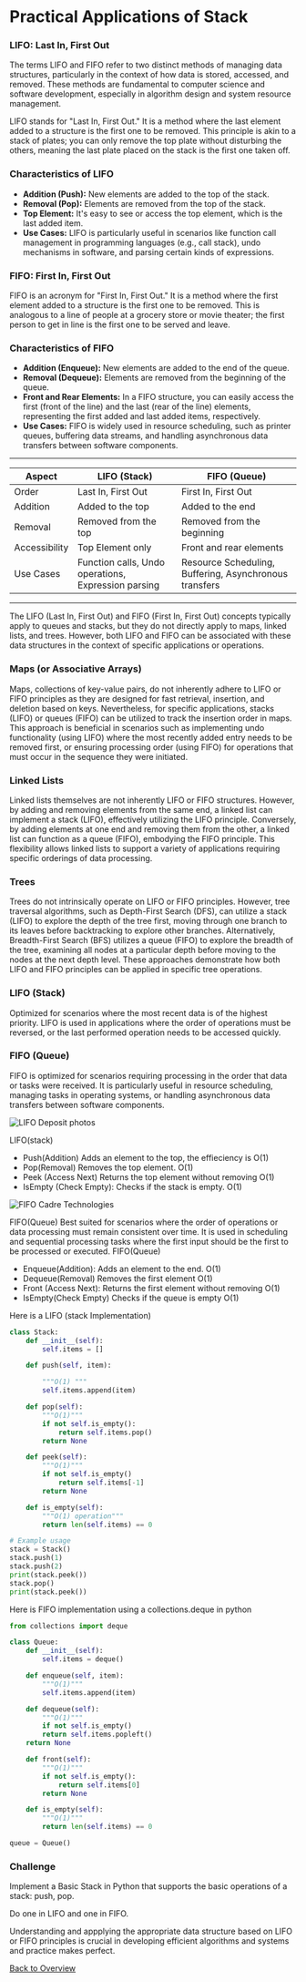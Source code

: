 # Practical Applications of Stack

### **LIFO: Last In, First Out**

The terms LIFO and FIFO refer to two distinct methods of managing data structures, particularly in the context of how data is stored, accessed, and removed. These methods are fundamental to computer science and software development, especially in algorithm design and system resource management.

LIFO stands for "Last In, First Out." It is a method where the last element added to a structure is the first one to be removed. This principle is akin to a stack of plates; you can only remove the top plate without disturbing the others, meaning the last plate placed on the stack is the first one taken off.

### **Characteristics of LIFO**

- **Addition (Push):** New elements are added to the top of the stack.
- **Removal (Pop):** Elements are removed from the top of the stack.
- **Top Element:** It's easy to see or access the top element, which is the last added item.
- **Use Cases:** LIFO is particularly useful in scenarios like function call management in programming languages (e.g., call stack), undo mechanisms in software, and parsing certain kinds of expressions.

### **FIFO: First In, First Out**

FIFO is an acronym for "First In, First Out." It is a method where the first element added to a structure is the first one to be removed. This is analogous to a line of people at a grocery store or movie theater; the first person to get in line is the first one to be served and leave.

### **Characteristics of FIFO**

- **Addition (Enqueue):** New elements are added to the end of the queue.
- **Removal (Dequeue):** Elements are removed from the beginning of the queue.
- **Front and Rear Elements:** In a FIFO structure, you can easily access the first (front of the line) and the last (rear of the line) elements, representing the first added and last added items, respectively.
- **Use Cases:** FIFO is widely used in resource scheduling, such as printer queues, buffering data streams, and handling asynchronous data transfers between software components.

---

| Aspect        | LIFO (Stack)                                        | FIFO (Queue)                                           |
| ------------- | --------------------------------------------------- | ------------------------------------------------------ |
| Order         | Last In, First Out                                  | First In, First Out                                    |
| Addition      | Added to the top                                    | Added to the end                                       |
| Removal       | Removed from the top                                | Removed from the beginning                             |
| Accessibility | Top Element only                                    | Front and rear elements                                |
| Use Cases     | Function calls, Undo operations, Expression parsing | Resource Scheduling, Buffering, Asynchronous transfers |

---

The LIFO (Last In, First Out) and FIFO (First In, First Out) concepts typically apply to queues and stacks, but they do not directly apply to maps, linked lists, and trees. However, both LIFO and FIFO can be associated with these data structures in the context of specific applications or operations.

### **Maps (or Associative Arrays)**

Maps, collections of key-value pairs, do not inherently adhere to LIFO or FIFO principles as they are designed for fast retrieval, insertion, and deletion based on keys. Nevertheless, for specific applications, stacks (LIFO) or queues (FIFO) can be utilized to track the insertion order in maps. This approach is beneficial in scenarios such as implementing undo functionality (using LIFO) where the most recently added entry needs to be removed first, or ensuring processing order (using FIFO) for operations that must occur in the sequence they were initiated.

### **Linked Lists**

Linked lists themselves are not inherently LIFO or FIFO structures. However, by adding and removing elements from the same end, a linked list can implement a stack (LIFO), effectively utilizing the LIFO principle. Conversely, by adding elements at one end and removing them from the other, a linked list can function as a queue (FIFO), embodying the FIFO principle. This flexibility allows linked lists to support a variety of applications requiring specific orderings of data processing.

### **Trees**

Trees do not intrinsically operate on LIFO or FIFO principles. However, tree traversal algorithms, such as Depth-First Search (DFS), can utilize a stack (LIFO) to explore the depth of the tree first, moving through one branch to its leaves before backtracking to explore other branches. Alternatively, Breadth-First Search (BFS) utilizes a queue (FIFO) to explore the breadth of the tree, examining all nodes at a particular depth before moving to the nodes at the next depth level. These approaches demonstrate how both LIFO and FIFO principles can be applied in specific tree operations.

### **LIFO (Stack)**

Optimized for scenarios where the most recent data is of the highest priority. LIFO is used in applications where the order of operations must be reversed, or the last performed operation needs to be accessed quickly.

### **FIFO (Queue)**

FIFO is optimized for scenarios requiring processing in the order that data or tasks were received. It is particularly useful in resource scheduling, managing tasks in operating systems, or handling asynchronous data transfers between software components.

![LIFO](LIFOdraw.jpg "Last in First out") Deposit photos

LIFO(stack)

- Push(Addition) Adds an element to the top, the effieciency is O(1)
- Pop(Removal) Removes the top element. O(1)
- Peek (Access Next) Returns the top element without removing O(1)
- IsEmpty (Check Empty): Checks if the stack is empty. O(1)

![FIFO](FIFOblock.jpg "First in and First out") Cadre Technologies

FIFO(Queue) Best suited for scenarios where the order of operations or data processing must remain consistent over time. It is used in scheduling and sequential processing tasks where the first input should be the first to be processed or executed.
FIFO(Queue)

- Enqueue(Addition): Adds an element to the end. O(1)
- Dequeue(Removal) Removes the first element O(1)
- Front (Access Next): Returns the first element without removing O(1)
- IsEmpty(Check Empty) Checks if the queue is empty O(1)

Here is a LIFO (stack Implementation)

```Python
class Stack:
    def __init__(self):
        self.items = []

    def push(self, item):

        """O(1) """
        self.items.append(item)

    def pop(self):
        """O(1)"""
        if not self.is_empty():
            return self.items.pop()
        return None

    def peek(self):
        """O(1)"""
        if not self.is_empty()
            return self.items[-1]
        return None

    def is_empty(self):
        """O(1) operation"""
        return len(self.items) == 0

# Example usage
stack = Stack()
stack.push(1)
stack.push(2)
print(stack.peek())
stack.pop()
print(stack.peek())
```

Here is FIFO implementation using a collections.deque in python

```Python
from collections import deque

class Queue:
    def __init__(self):
        self.items = deque()

    def enqueue(self, item):
        """O(1)"""
        self.items.append(item)

    def dequeue(self):
        """O(1)"""
        if not self.is_empty()
        return self.items.popleft()
    return None

    def front(self):
        """O(1)"""
        if not self.is_empty():
            return self.items[0]
        return None

    def is_empty(self):
        """O(1)"""
        return len(self.items) == 0

queue = Queue()


```

### Challenge

Implement a Basic Stack in Python that supports the basic operations of a stack: push, pop.

Do one in LIFO and one in FIFO.

Understanding and appplying the appropriate data structure based on LIFO or FIFO principles is crucial in developing efficient algorithms and systems and practice makes perfect.

[Back to Overview](https://github.com/lachisholm/Data_Structure_Discovery/blob/main/Overview.md)
